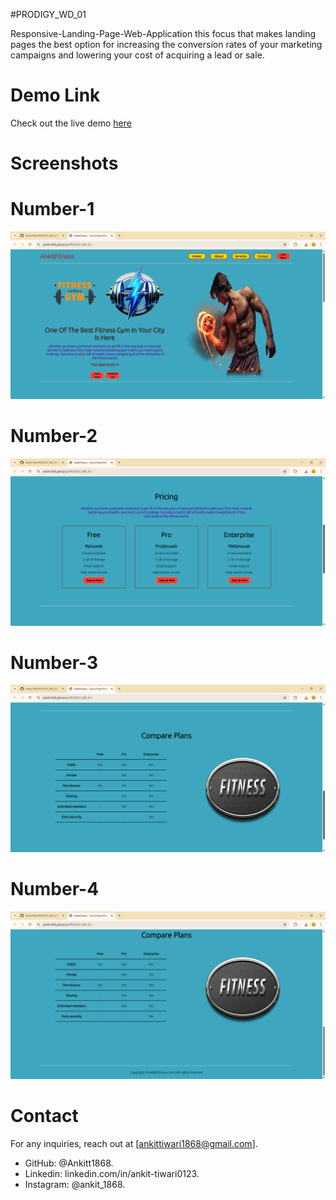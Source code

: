 #PRODIGY_WD_01

Responsive-Landing-Page-Web-Application
this focus that makes landing pages the best option for increasing the conversion rates of your marketing campaigns and lowering your cost of acquiring a lead or sale.

# Demo Link 

Check out the live demo [here](https://ankitt1868.github.io/PRODIGY_WD_01/)

# Screenshots
# Number-1
![Image alt](https://github.com/Ankitt1868/PRODIGY_WD_01/blob/f646ed36c48bd118d3809c9945d847b4751f1ba4/Screenshoots/Screenshoot-1.png)
# Number-2
![Image alt](https://github.com/Ankitt1868/PRODIGY_WD_01/blob/f646ed36c48bd118d3809c9945d847b4751f1ba4/Screenshoots/Screenshoot-2.png)
# Number-3
![Image alt](https://github.com/Ankitt1868/PRODIGY_WD_01/blob/f646ed36c48bd118d3809c9945d847b4751f1ba4/Screenshoots/Screenshoot-3.png)
# Number-4
![Image alt](https://github.com/Ankitt1868/PRODIGY_WD_01/blob/f646ed36c48bd118d3809c9945d847b4751f1ba4/Screenshoots/Screenshoot-4.png)

# Contact
For any inquiries, reach out at [ankittiwari1868@gmail.com].
- GitHub: @Ankitt1868.
- Linkedin: linkedin.com/in/ankit-tiwari0123.
- Instagram: @ankit_1868.
